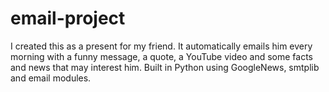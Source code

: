 # email-project
I created this as a present for my friend. 
It automatically emails him every morning with a funny message, a quote, a YouTube video and some facts and news that may interest him.
Built in Python using GoogleNews, smtplib and email modules.
